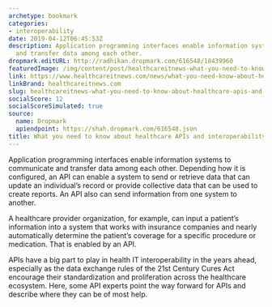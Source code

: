 ```yaml
---
archetype: bookmark
categories:
- interoperability
date: 2019-04-12T06:45:53Z
description: Application programming interfaces enable information systems to communicate
  and transfer data among each other.
dropmark.editURL: http://radhikan.dropmark.com/616548/18439960
featuredImage: /img/content/post/healthcareitnews-what-you-need-to-know-about-healthcare-apis-and-interoperability.jpg
link: https://www.healthcareitnews.com/news/what-you-need-know-about-healthcare-apis-and-interoperability
linkBrand: healthcareitnews.com
slug: healthcareitnews-what-you-need-to-know-about-healthcare-apis-and-interoperability
socialScore: 12
socialScoreSimulated: true
source:
  name: Dropmark
  apiendpoint: https://shah.dropmark.com/616548.json
title: What you need to know about healthcare APIs and interoperability
---
```

Application programming interfaces enable information systems to communicate and transfer data among each other. Depending how it is configured, an API can enable a system to send or retrieve data that can update an individual’s record or provide collective data that can be used to create reports. An API also can send information from one system to another.

A healthcare provider organization, for example, can input a patient’s information into a system that works with insurance companies and nearly automatically determine the patient’s coverage for a specific procedure or medication. That is enabled by an API.

APIs have a big part to play in health IT interoperability in the years ahead, especially as the data exchange rules of the 21st Century Cures Act encourage their standardization and proliferation across the healthcare ecosystem. Here, some API experts point the way forward for APIs and describe where they can be of most help.

